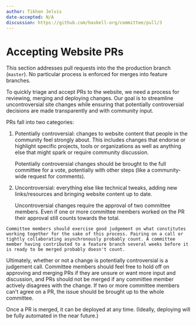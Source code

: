 ```yaml
---
author: Tikhon Jelvis
date-accepted: N/A
discussion: https://github.com/haskell-org/committee/pull/3
---
```


# Accepting Website PRs

This section addresses pull requests into the the production branch (`master`). No particular process is enforced for merges into feature branches.

To quickly triage and accept PRs to the website, we need a process for reviewing, merging and deploying changes. Our goal is to streamline uncontroversial site changes while ensuring that potentially controversial decisions are made transparently and with community input.

PRs fall into two categories:

  1. Potentially controversial: changes to website content that people in the community feel strongly about. This includes changes that endorse or highlight specific projects, tools or organizations as well as anything else that might spark or require community discussion.

     Potentially controversial changes should be brought to the full committee for a vote, potentially with other steps (like a community-wide request for comments).

  2. Uncontroversial: everything else like technical tweaks, adding new links/resources and bringing website content up to date.

     Uncontroversial changes require the approval of two committee members.  Even if one or more committee members worked on the PR their approval still counts towards the total.

    Committee members should exercise good judgement on what constitutes working together for the sake of this process. Pairing on a call or tightly collaborating asynchronously probably count. A committee member having contributed to a feature branch several weeks before it is ready to be merged probably doesn't count.

Ultimately, whether or not a change is potentially controversial is a judgement call. Committee members should feel free to hold off on approving and merging PRs if they are unsure or want more input and discussion, and PRs should not be merged if any committee member actively disagrees with the change. If two or more committee members can't agree on a PR, the issue should be brought up to the whole committee.

Once a PR is merged, it can be deployed at any time. (Ideally, deploying will be fully automated in the near future.)
